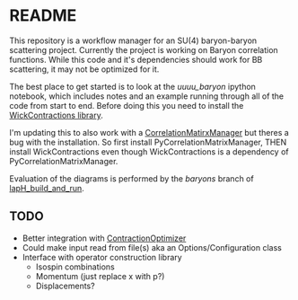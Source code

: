 # README

This repository is a workflow manager for an SU(4) baryon-baryon scattering project.  Currently the project is working on Baryon correlation functions.  While this code and it's dependencies should work for BB scattering, it may not be optimized for it.

The best place to get started is to look at the *uuuu_baryon* ipython notebook, which includes notes and an example running through all of the code from start to end.  Before doing this you need to install the [WickContractions library](github.com/chrisculver/WickContractions).

I'm updating this to also work with a [CorrelationMatirxManager](github.com/chrisculver/PyCorrelationMatrixManager) but theres a bug with the installation.  So first install PyCorrelationMatrixManager, THEN install WickContractions even though WickContractions is a dependency of PyCorrelationMatrixManager.

Evaluation of the diagrams is performed by the *baryons* branch of [lapH_build_and_run](https://gitlab.com/Kimmy.Cushman/laph_build_and_run).

## TODO

* Better integration with [ContractionOptimizer](https://github.com/laphnn/contraction_optimizer)
* Could make input read from file(s) aka an Options/Configuration class
* Interface with operator construction library
    * Isospin combinations 
    * Momentum (just replace x with p?)
    * Displacements?